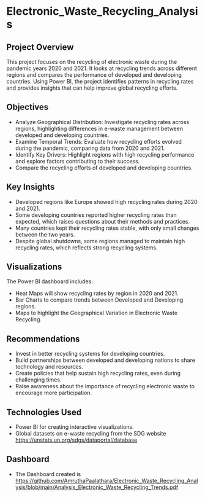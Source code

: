 # Electronic_Waste_Recycling_Analysis

## Project Overview
This project focuses on the recycling of electronic waste during the pandemic years 2020 and 2021. It looks at recycling trends across different regions and compares the performance of developed and developing countries. Using Power BI, the project identifies patterns in recycling rates and provides insights that can help improve global recycling efforts.

## Objectives
* Analyze Geographical Distribution: Investigate recycling rates across regions, highlighting differences in e-waste management between developed and developing countries.
* Examine Temporal Trends: Evaluate how recycling efforts evolved during the pandemic, comparing data from 2020 and 2021.
* Identify Key Drivers: Highlight regions with high recycling performance and explore factors contributing to their success.
* Compare the recycling efforts of developed and developing countries.

## Key Insights
* Developed regions like Europe showed high recycling rates during 2020 and 2021.
* Some developing countries reported higher recycling rates than expected, which raises questions about their methods and practices.
* Many countries kept their recycling rates stable, with only small changes between the two years.
* Despite global shutdowns, some regions managed to maintain high recycling rates, which reflects strong recycling systems.

## Visualizations
The Power BI dashboard includes:

* Heat Maps will show recycling rates by region in 2020 and 2021.
* Bar Charts to compare trends between Developed and Developing regions.
* Maps to highlight the Geographical Variation in Electronic Waste Recycling.

## Recommendations
* Invest in better recycling systems for developing countries.
* Build partnerships between developed and developing nations to share technology and resources.
* Create policies that help sustain high recycling rates, even during challenging times.
* Raise awareness about the importance of recycling electronic waste to encourage more participation.

## Technologies Used
+ Power BI for creating interactive visualizations.
+ Global datasets on e-waste recycling from the SDG website https://unstats.un.org/sdgs/dataportal/database

## Dashboard
* The Dashboard created is https://github.com/AmruthaPaalathara/Electronic_Waste_Recycling_Analysis/blob/main/Analysis_Electronic_Waste_Recycling_Trends.pdf

